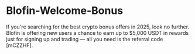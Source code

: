 # Blofin-Welcome-Bonus
If you're searching for the best crypto bonus offers in 2025, look no further. Blofin is offering new users a chance to earn up to $5,000 USDT in rewards just for signing up and trading — all you need is the referral code [mCZZHF].

